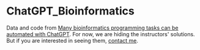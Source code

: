 # ChatGPT_Bioinformatics
Data and code from [Many bioinformatics programming tasks can be automated with ChatGPT](https://arxiv.org/abs/2303.13528). For now, we are hiding the instructors' solutions. But if you are interested in seeing them, [contact me](https://lifesciences.byu.edu/directory/stephen-piccolo).
